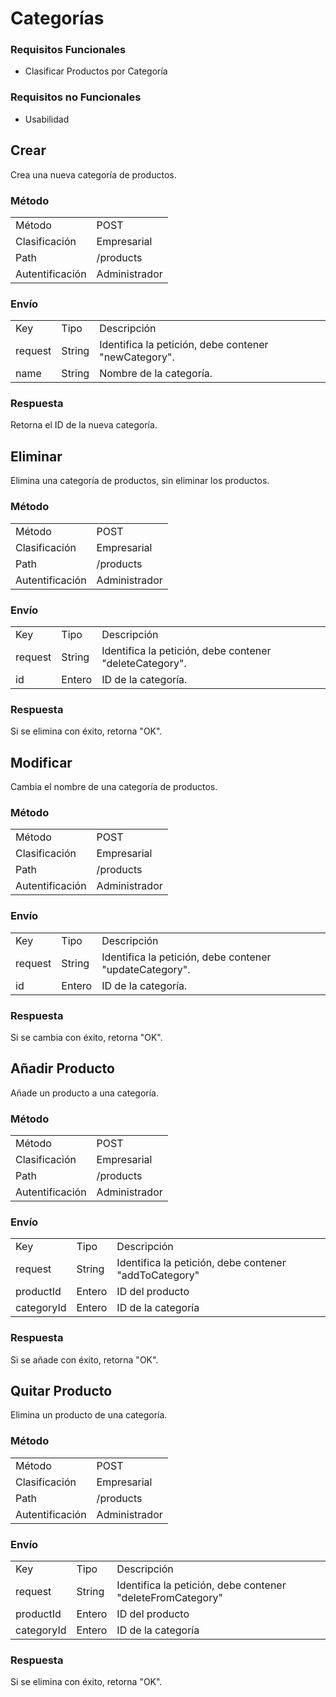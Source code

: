 # Categorías

### Requisitos Funcionales

* Clasificar Productos por Categoría

### Requisitos no Funcionales

* Usabilidad

## Crear

Crea una nueva categoría de productos.

### Método

<table class="met">
  <tr>
    <td>Método</td>
    <td>POST</td>
  </tr>
  <tr>
    <td>Clasificación</td>
    <td>Empresarial</td>
  </tr>
  <tr>
    <td>Path</td>
    <td>/products</td>
  </tr>
  <tr>
    <td>Autentificación</td>
    <td>Administrador</td>
  </tr>
</table>

### Envío

<table class="jsn">
  <tr>
    <td>Key</td>
    <td>Tipo</td>
    <td>Descripción</td>
  </tr>
  <tr>
    <td>request</td>
    <td>String</td>
    <td>Identifica la petición, debe contener "newCategory".</td>
  </tr>
  <tr>
    <td>name</td>
    <td>String</td>
    <td>Nombre de la categoría.</td>
  </tr>
</table>

### Respuesta

Retorna el ID de la nueva categoría.

## Eliminar

Elimina una categoría de productos, sin eliminar los productos.

### Método

<table class="met">
  <tr>
    <td>Método</td>
    <td>POST</td>
  </tr>
  <tr>
    <td>Clasificación</td>
    <td>Empresarial</td>
  </tr>
  <tr>
    <td>Path</td>
    <td>/products</td>
  </tr>
  <tr>
    <td>Autentificación</td>
    <td>Administrador</td>
  </tr>
</table>

### Envío

<table class="jsn">
  <tr>
    <td>Key</td>
    <td>Tipo</td>
    <td>Descripción</td>
  </tr>
  <tr>
    <td>request</td>
    <td>String</td>
    <td>Identifica la petición, debe contener "deleteCategory".</td>
  </tr>
  <tr>
    <td>id</td>
    <td>Entero</td>
    <td>ID de la categoría.</td>
  </tr>
</table>

### Respuesta

Si se elimina con éxito, retorna "OK".

## Modificar

Cambia el nombre de una categoría de productos.

### Método

<table class="met">
  <tr>
    <td>Método</td>
    <td>POST</td>
  </tr>
  <tr>
    <td>Clasificación</td>
    <td>Empresarial</td>
  </tr>
  <tr>
    <td>Path</td>
    <td>/products</td>
  </tr>
  <tr>
    <td>Autentificación</td>
    <td>Administrador</td>
  </tr>
</table>

### Envío

<table class="jsn">
  <tr>
    <td>Key</td>
    <td>Tipo</td>
    <td>Descripción</td>
  </tr>
  <tr>
    <td>request</td>
    <td>String</td>
    <td>Identifica la petición, debe contener "updateCategory".</td>
  </tr>
  <tr>
    <td>id</td>
    <td>Entero</td>
    <td>ID de la categoría.</td>
  </tr>
</table>

### Respuesta

Si se cambia con éxito, retorna "OK".

## Añadir Producto

Añade un producto a una categoría.

### Método

<table class="met">
  <tr>
    <td>Método</td>
    <td>POST</td>
  </tr>
  <tr>
    <td>Clasificación</td>
    <td>Empresarial</td>
  </tr>
  <tr>
    <td>Path</td>
    <td>/products</td>
  </tr>
  <tr>
    <td>Autentificación</td>
    <td>Administrador</td>
  </tr>
</table>

### Envío

<table class="jsn">
  <tr>
    <td>Key</td>
    <td>Tipo</td>
    <td>Descripción</td>
  </tr>
  <tr>
    <td>request</td>
    <td>String</td>
    <td>Identifica la petición, debe contener "addToCategory"</td>
  </tr>
  <tr>
    <td>productId</td>
    <td>Entero</td>
    <td>ID del producto</td>
  </tr>
  <tr>
    <td>categoryId</td>
    <td>Entero</td>
    <td>ID de la categoría</td>
  </tr>
</table>

### Respuesta

Si se añade con éxito, retorna "OK".

## Quitar Producto

Elimina un producto de una categoría.

### Método

<table class="met">
  <tr>
    <td>Método</td>
    <td>POST</td>
  </tr>
  <tr>
    <td>Clasificación</td>
    <td>Empresarial</td>
  </tr>
  <tr>
    <td>Path</td>
    <td>/products</td>
  </tr>
  <tr>
    <td>Autentificación</td>
    <td>Administrador</td>
  </tr>
</table>

### Envío

<table class="jsn">
  <tr>
    <td>Key</td>
    <td>Tipo</td>
    <td>Descripción</td>
  </tr>
  <tr>
    <td>request</td>
    <td>String</td>
    <td>Identifica la petición, debe contener "deleteFromCategory"</td>
  </tr>
  <tr>
    <td>productId</td>
    <td>Entero</td>
    <td>ID del producto</td>
  </tr>
  <tr>
    <td>categoryId</td>
    <td>Entero</td>
    <td>ID de la categoría</td>
  </tr>
</table>

### Respuesta

Si se elimina con éxito, retorna "OK".
